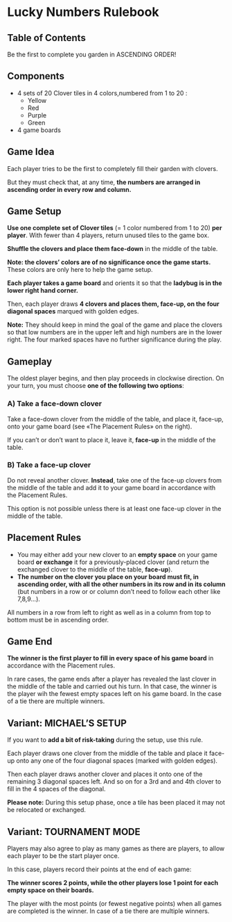 # Lucky Numbers Rulebook

## Table of Contents

Be the first to complete you garden in ASCENDING ORDER!

## Components

* 4 sets of 20 Clover tiles in 4 colors,numbered from 1 to 20 :
  * Yellow
  * Red
  * Purple
  * Green
* 4 game boards

## Game Idea

Each player tries to be the first to completely fill their garden with clovers.

But they must check that, at any time, **the numbers are arranged in ascending order in every row and column.**

## Game Setup

**Use one complete set of Clover tiles** (= 1 color numbered from 1 to 20) **per player**. With fewer than 4 players, return unused tiles to the game box.

**Shuffle the clovers and place them face-down** in the middle of the table.

**Note: the clovers’ colors are of no significance once the game starts.** These colors are only here to help the game setup.

**Each player takes a game board** and orients it so that the **ladybug is in the lower right hand corner.**

Then, each player draws **4 clovers and places them, face-up, on the four diagonal spaces** marqued with golden edges.

**Note:** They should keep in mind the goal of the game and place the clovers so that low numbers are in the upper left and high numbers are in the lower right. The four marked spaces have no further significance during the play.

## Gameplay

The oldest player begins, and then play proceeds in clockwise direction. On your turn, you must choose **one of the following two options**:

### A) Take a face-down clover

Take a face-down clover from the middle of the table, and place it, face-up, onto your game board (see «The Placement Rules» on the right).

If you can’t or don’t want to place it, leave it, **face-up** in the middle of the table.

### B) Take a face-up clover

Do not reveal another clover. **Instead**, take one of the face-up clovers from the middle of the table and add it to your game board in accordance with the Placement Rules.

This option is not possible unless there is at least one face-up clover in the middle of the table.

## Placement Rules

* You may either add your new clover to an **empty space** on your game board **or exchange** it for a previously-placed clover (and return the exchanged clover to the middle of the table, **face-up**).
* **The number on the clover you place on your board must fit, in ascending order, with all the other numbers in its row and in its column** (but numbers in a row or or column don’t need to follow each other like 7,8,9...).

All numbers in a row from left to right as well as in a column from top to bottom must be in ascending order.

## Game End

**The winner is the first player to fill in every space of his game board** in accordance with the Placement rules.

In rare cases, the game ends after a player has revealed the last clover in the middle of the table and carried out his turn. In that case, the winner is the player wih the fewest empty spaces left on his game board. In the case of a tie there are multiple winners.

## Variant: MICHAEL’S SETUP

If you want to **add a bit of risk-taking** during the setup, use this rule.

Each player draws one clover from the middle of the table and place it face-up onto any one of the four diagonal spaces (marked with golden edges).

Then each player draws another clover and places it onto one of the remaining 3 diagonal spaces left. And so on for a 3rd and and 4th clover to fill in the 4 spaces of the diagonal.

**Please note:** During this setup phase, once a tile has been placed it may not be relocated or exchanged.

## Variant: TOURNAMENT MODE

Players may also agree to play as many games as there are players, to allow each player to be the start player once.

In this case, players record their points at the end of each game:

**The winner scores 2 points, while the other players lose 1 point for each empty space on their boards.**

The player with the most points (or fewest negative points) when all games are completed is the winner. In case of a tie there are multiple winners.
